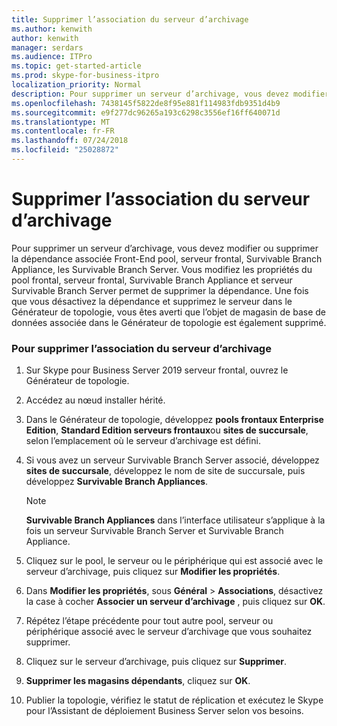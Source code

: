 ```yaml
---
title: Supprimer l’association du serveur d’archivage
ms.author: kenwith
author: kenwith
manager: serdars
ms.audience: ITPro
ms.topic: get-started-article
ms.prod: skype-for-business-itpro
localization_priority: Normal
description: Pour supprimer un serveur d’archivage, vous devez modifier ou supprimer la dépendance au pool frontal associé, le serveur frontal, Survivable Branch Appliance et serveur Survivable Branch Server. Vous modifiez les propriétés du pool frontal, serveur frontal et serveur Survivable Branch Server Survivable Branch Appliance pour supprimer la dépendance. Une fois que vous désactivez la dépendance et vous supprimez le serveur dans le Générateur de topologie, vous êtes averti que l’objet de magasin de base de données associée dans le Générateur de topologie est également supprimé.
ms.openlocfilehash: 7438145f5822de8f95e881f114983fdb9351d4b9
ms.sourcegitcommit: e9f277dc96265a193c6298c3556ef16ff640071d
ms.translationtype: MT
ms.contentlocale: fr-FR
ms.lasthandoff: 07/24/2018
ms.locfileid: "25028872"
---
```

# <a name="remove-the-archiving-server-association"></a>Supprimer l’association du serveur d’archivage

Pour supprimer un serveur d’archivage, vous devez modifier ou supprimer la dépendance associée Front-End pool, serveur frontal, Survivable Branch Appliance, les Survivable Branch Server. Vous modifiez les propriétés du pool frontal, serveur frontal, Survivable Branch Appliance et serveur Survivable Branch Server permet de supprimer la dépendance. Une fois que vous désactivez la dépendance et supprimez le serveur dans le Générateur de topologie, vous êtes averti que l’objet de magasin de base de données associée dans le Générateur de topologie est également supprimé.
  
### <a name="to-remove-the-archiving-server-association"></a>Pour supprimer l’association du serveur d’archivage

1. Sur Skype pour Business Server 2019 serveur frontal, ouvrez le Générateur de topologie.
    
2. Accédez au nœud installer hérité.
    
3. Dans le Générateur de topologie, développez **pools frontaux Enterprise Edition**, **Standard Edition serveurs frontaux**ou **sites de succursale**, selon l’emplacement où le serveur d’archivage est défini.
    
4. Si vous avez un serveur Survivable Branch Server associé, développez **sites de succursale**, développez le nom de site de succursale, puis développez **Survivable Branch Appliances**.
    
    > [!NOTE]
    > **Survivable Branch Appliances** dans l’interface utilisateur s’applique à la fois un serveur Survivable Branch Server et Survivable Branch Appliance. 
  
5. Cliquez sur le pool, le serveur ou le périphérique qui est associé avec le serveur d’archivage, puis cliquez sur **Modifier les propriétés**.
    
6. Dans **Modifier les propriétés**, sous **Général** > **Associations**, désactivez la case à cocher **Associer un serveur d’archivage** , puis cliquez sur **OK**.
    
7. Répétez l’étape précédente pour tout autre pool, serveur ou périphérique associé avec le serveur d’archivage que vous souhaitez supprimer.
    
8. Cliquez sur le serveur d’archivage, puis cliquez sur **Supprimer**.
    
9. **Supprimer les magasins dépendants**, cliquez sur **OK**.
    
10. Publier la topologie, vérifiez le statut de réplication et exécutez le Skype pour l’Assistant de déploiement Business Server selon vos besoins. 
    

